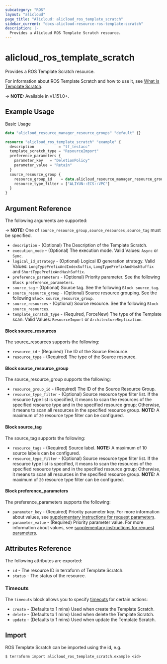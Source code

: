 ```yaml
---
subcategory: "ROS"
layout: "alicloud"
page_title: "Alicloud: alicloud_ros_template_scratch"
sidebar_current: "docs-alicloud-resource-ros-template-scratch"
description: |-
  Provides a Alicloud ROS Template Scratch resource.
---
```


# alicloud\_ros\_template\_scratch

Provides a ROS Template Scratch resource.

For information about ROS Template Scratch and how to use it, see [What is Template Scratch](https://www.alibabacloud.com/help/zh/doc-detail/352074.html).

-> **NOTE:** Available in v1.151.0+.

## Example Usage

Basic Usage

```terraform
data "alicloud_resource_manager_resource_groups" "default" {}

resource "alicloud_ros_template_scratch" "example" {
  description           = "tf_testacc"
  template_scratch_type = "ResourceImport"
  preference_parameters {
    parameter_key   = "DeletionPolicy"
    parameter_value = "Retain"
  }
  source_resource_group {
    resource_group_id    = data.alicloud_resource_manager_resource_groups.default.ids.0
    resource_type_filter = ["ALIYUN::ECS::VPC"]
  }
}

```

## Argument Reference

The following arguments are supported:

-> **NOTE:** One of `source_resource_group,source_resources,source_tag` must be specified.

* `description` - (Optional) The Description of the Template Scratch.
* `execution_mode` - (Optional) The execution mode. Valid Values: `Async` or `Sync`.
* `logical_id_strategy` - (Optional) Logical ID generation strategy. Valid Values: `LongTypePrefixAndIndexSuffix`, `LongTypePrefixAndHashSuffix` and `ShortTypePrefixAndHashSuffix`.
* `preference_parameters` - (Optional) Priority parameter. See the following `Block preference_parameters`.
* `source_tag` - (Optional) Source tag. See the following `Block source_tag`.
* `source_resource_group` - (Optional) Source resource grouping. See the following `Block source_resource_group`.
* `source_resources` - (Optional) Source resource. See the following `Block source_resources`.
* `template_scratch_type` - (Required, ForceNew) The type of the Template scan. Valid Values: `ResourceImport` or `ArchitectureReplication`.

#### Block source_resources

The source_resources supports the following: 

* `resource_id` - (Required) The ID of the Source Resource.
* `resource_type` - (Required) The type of the Source resource.

#### Block source_resource_group

The source_resource_group supports the following: 

* `resource_group_id` - (Required) The ID of the Source Resource Group.
* `resource_type_filter` - (Optional) Source resource type filter list. If the resource type list is specified, it means to scan the resources of the specified resource type and in the specified resource group; Otherwise, it means to scan all resources in the specified resource group. **NOTE:** A maximum of `20` resource type filter can be configured.

#### Block source_tag

The source_tag supports the following: 

* `resource_tags` - (Required) Source label. **NOTE:** A maximum of 10 source labels can be configured.
* `resource_type_filter` - (Optional) Source resource type filter list. If the resource type list is specified, it means to scan the resources of the specified resource type and in the specified resource group; Otherwise, it means to scan all resources in the specified resource group. **NOTE:** A maximum of `20` resource type filter can be configured.

#### Block preference_parameters

The preference_parameters supports the following: 

* `parameter_key` - (Required) Priority parameter key. For more information about values, see [supplementary instructions for request parameters](https://www.alibabacloud.com/help/zh/doc-detail/358846.html#h2-url-4).
* `parameter_value` - (Required) Priority parameter value. For more information about values, see [supplementary instructions for request parameters](https://www.alibabacloud.com/help/zh/doc-detail/358846.html#h2-url-4).

## Attributes Reference

The following attributes are exported:

* `id` - The resource ID in terraform of Template Scratch.
* `status` - The status of the resource.

### Timeouts

The `timeouts` block allows you to specify [timeouts](https://www.terraform.io/docs/configuration-0-11/resources.html#timeouts) for certain actions:

* `create` - (Defaults to 1 mins) Used when create the Template Scratch.
* `delete` - (Defaults to 1 mins) Used when delete the Template Scratch.
* `update` - (Defaults to 1 mins) Used when update the Template Scratch.

## Import

ROS Template Scratch can be imported using the id, e.g.

```
$ terraform import alicloud_ros_template_scratch.example <id>
```